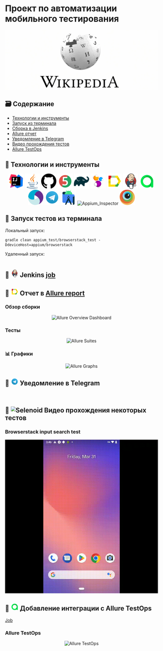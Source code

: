 # Проект по автоматизации мобильного тестирования 
<p align="center">
<a href="https://www.wikipedia.org/"><img src="images/logos/wiki.jpg"/></a>
</p>

## :card_file_box: Содержание
- [Технологии и инструменты](#bookmark-технологии-и-инструменты)
- [Запуск из терминала](#bookmark-запуск-тестов-из-терминала)
- [Сборка в Jenkins](#bookmark--jenkins--job-)
- [Allure отчет](#bookmark--отчет-в-allure-report)
- [Уведомление в Telegram](#bookmark--уведомление-в-telegram)
- [Видео прохождения тестов](#bookmark--видео-прохождения-некоторых-тестов)
- [Allure TestOps](#bookmark--добавление-интеграции-с-allure-testops)

## :bookmark: Технологии и инструменты
<p align="center">
<a href="https://www.jetbrains.com/idea/"><img src="images/logos/IDEA.svg" width="50" height="50"  alt="IDEA"/></a>
<a href="https://www.java.com/"><img src="images/logos/Java.svg" width="50" height="50"  alt="Java"/></a>
<a href="https://github.com/"><img src="images/logos/Github.svg" width="50" height="50"  alt="Github"/></a>
<a href="https://junit.org/junit5/"><img src="images/logos/JUnit5.svg" width="50" height="50"  alt="JUnit5"/></a>
<a href="https://gradle.org/"><img src="images/logos/Gradle.svg" width="50" height="50"  alt="Gradle"/></a>
<a href="https://selenide.org/"><img src="images/logos/Selenide.svg" width="50" height="50"  alt="Selenide"/></a>
<a href="https://github.com/allure-framework/allure2"><img src="images/logos/Allure.svg" width="50" height="50"  alt="Allure"/></a>
<a href="https://www.jenkins.io/"><img src="images/logos/Jenkins.svg" width="50" height="50"  alt="Jenkins"/></a>
<a><img src="images/logos/Allure_TO.svg" width="50" height="50"  alt="Allure TestOps"/></a>
<a><img src="images/logos/Appium.svg" width="50" height="50"  alt="Appium"/></a>
<a><img src="images/logos/Telegram.svg" width="50" height="50"  alt="Telegram"/></a>
<a><img src="images/logos/Android_Studio.svg" width="50" height="50"  alt="Android_Studio"/></a>
<a><img src="images/logos/Appium_Inspector.svg" width="50" height="50"  alt="Appium_Inspector"/></a>
<a><img src="images/logos/Browserstack.svg" width="50" height="50"  alt="Browserstack"/></a>
</p>

## :bookmark: Запуск тестов из терминала
Локальный запуск:
```
gradle clean appium_test/browserstack_test -DdeviceHost=appium/browserstack
```

Удаленный запуск:
```

```
## :bookmark: <img src="images/logos/Jenkins.svg" width="25" height="25"  alt="Jenkins"/></a> Jenkins <a target="_blank" href=""> job </a> 

## :bookmark: <img src="images/logos/Allure.svg" width="25" height="25"  alt="Allure"/></a> Отчет в <a target="_blank" href="">Allure report</a>

### Обзор сборки
<p align="center">
<img title="Allure Overview Dashboard" src="images/screens/">
</p>

### Тесты
<p align="center">
<img title="Allure Suites" src="images/screens/">
</p>

### :bar_chart: Графики
<p align="center">
<img title="Allure Graphs" src="images/screens/">
</p>

## :bookmark: <img src="images/logos/Telegram.svg" width="25" height="25"  alt="Telegram"/></a> Уведомление в Telegram
<p align="center">
<img title="" src="images/screens/">
</p>

## :bookmark: <img src="images/logos/Selenoid.svg" width="25" height="25" alt="Selenoid"/></a> Видео прохождения некоторых тестов

### Browserstack input search test

<p align="center">
  <img title="Browserstack input search test" src="images/gif/browserstack_test.gif">
</p>

## :bookmark: <img src="images/logos/Allure_TO.svg" width="25" height="25" alt="Allure TestOps"/></a> Добавление интеграции с Allure TestOps
<a target="_blank" href="">Job</a>

### Allure TestOps
<p align="center">
  <img title="Allure TestOps" src="images/screens/">
</p>
